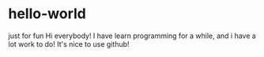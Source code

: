 # hello-world
just for fun
Hi everybody!
I have learn programming for a while, and i have a lot work to do!
It's nice to use github!
